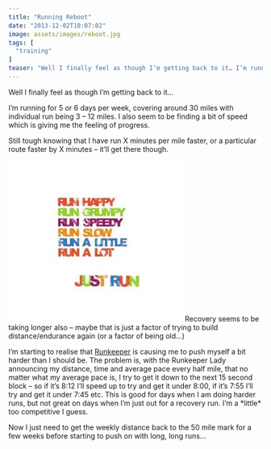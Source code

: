 ```yaml
---
title: "Running Reboot"
date: "2013-12-02T10:07:02"
image: assets/images/reboot.jpg
tags: [
  "training"
]
teaser: "Well I finally feel as though I’m getting back to it… I’m running for 5 or 6 days per week, covering around 30 miles with individual run being 3 – 12 miles. I also seem to be finding a bit of speed which is giving me the feeling of progress. Still tough knowing that I [&hellip;]\n"
---
```

Well I finally feel as though I’m getting back to it…

I’m running for 5 or 6 days per week, covering around 30 miles with individual run being 3 – 12 miles. I also seem to be finding a bit of speed which is giving me the feeling of progress.

Still tough knowing that I have run X minutes per mile faster, or a particular route faster by X minutes – it’ll get there though.

![](assets/images/l1331090213.jpg)Recovery seems to be taking longer also – maybe that is just a factor of trying to build distance/endurance again (or a factor of being old…)

I’m starting to realise that [Runkeeper](http://runkeeper.com) is causing me to push myself a bit harder than I should be. The problem is, with the Runkeeper Lady announcing my distance, time and average pace every half mile, that no matter what my average pace is, I try to get it down to the next 15 second block – so if it’s 8:12 I’ll speed up to try and get it under 8:00, if it’s 7:55 I’ll try and get it under 7:45 etc. This is good for days when I am doing harder runs, but not great on days when I’m just out for a recovery run. I’m a \*little\* too competitive I guess.

Now I just need to get the weekly distance back to the 50 mile mark for a few weeks before starting to push on with long, long runs…
